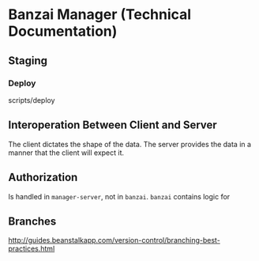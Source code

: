 # Banzai Manager (Technical Documentation)

## Staging

### Deploy

  scripts/deploy

## Interoperation Between Client and Server

The client dictates the shape of the data. The server provides the data in a manner that the client will expect it.

## Authorization

Is handled in `manager-server`, not in `banzai`. `banzai` contains logic for 

## Branches

http://guides.beanstalkapp.com/version-control/branching-best-practices.html
